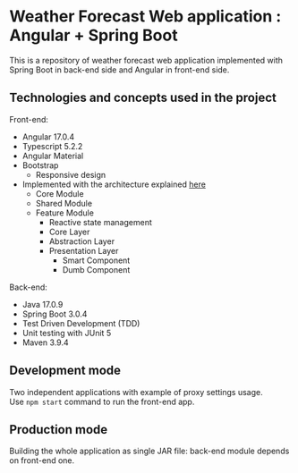 # Weather Forecast Web application : Angular + Spring Boot

This is a repository of weather forecast web application implemented with Spring Boot in back-end side and Angular in front-end side.

## Technologies and concepts used in the project

Front-end:
- Angular 17.0.4
- Typescript 5.2.2
- Angular Material
- Bootstrap
	- Responsive design
- Implemented with the architecture explained [here](https://dev-academy.com/angular-architecture-best-practices/)
	- Core Module
	- Shared Module
	- Feature Module
		- Reactive state management
		- Core Layer
		- Abstraction Layer
		- Presentation Layer
			- Smart Component
			- Dumb Component

Back-end:
- Java 17.0.9
- Spring Boot 3.0.4
- Test Driven Development (TDD)
- Unit testing with JUnit 5
- Maven 3.9.4

## Development mode
Two independent applications with example of proxy settings usage.
<br>Use ``npm start`` command to run the front-end app.

## Production mode
Building the whole application as single JAR file: back-end module depends on front-end one.